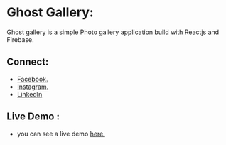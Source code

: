 # Ghost Gallery:

Ghost gallery is a simple Photo gallery application build with Reactjs and Firebase.

## Connect:

- [Facebook.](https://www.facebook.com/sourav.ojha.904)
- [Instagram.](https://www.instagram.com/_ghost_wheel_/)
- [LinkedIn](https://www.linkedin.com/in/sourav-kumar-ojha-82ba81195/)

## Live Demo :

- you can see a live demo [here.](https://ghost-photogallery.web.app/)
